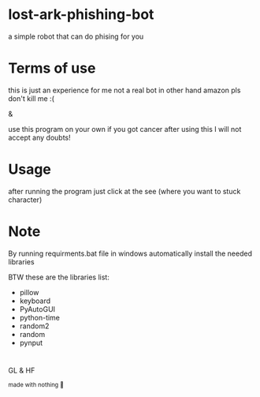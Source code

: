 # lost-ark-phishing-bot
a simple robot that can do phising for you

# Terms of use
this is just an experience for me not a real bot in other hand amazon pls don't kill me :(

&

use this program on your own if you got cancer after using this I will not accept any doubts!

# Usage
after running the program just click at the see (where you want to stuck character)

# Note
By running requirments.bat file in windows automatically install the needed libraries

BTW these are the libraries list:
* pillow
* keyboard
* PyAutoGUI
* python-time
* random2
* random
* pynput

#

GL & HF

<sub>made with nothing 🤔</sub>
